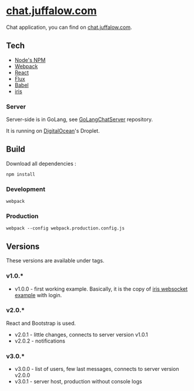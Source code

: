 # [chat.juffalow.com](https://github.com/juffalow/chat.juffalow.com)

Chat application, you can find on [chat.juffalow.com](http://chat.juffalow.com).

## Tech

* [Node's NPM](https://www.npmjs.com/)
* [Webpack](https://webpack.github.io/)
* [React](https://facebook.github.io/react/)
* [Flux](https://facebook.github.io/flux/)
* [Babel](http://babeljs.io/)
* [iris](http://iris-go.com/)

### Server

Server-side is in GoLang, see [GoLangChatServer](https://github.com/juffalow/GoLangChatServer) repository.

It is running on [DigitalOcean](https://www.digitalocean.com)'s Droplet.

## Build

Download all dependencies :

```
npm install
```

### Development

```
webpack
```

### Production

```
webpack --config webpack.production.config.js
```

## Versions

These versions are available under tags.

### v1.0.*

* v1.0.0 - first working example. Basically, it is the copy of [iris websocket example](https://github.com/iris-contrib/examples/tree/master/websocket) with login.

### v2.0.*

React and Bootstrap is used.

* v2.0.1 - little changes, connects to server version  v1.0.1
* v2.0.2 - notifications

### v3.0.*

* v3.0.0 - list of users, few last messages, connects to server version v2.0.0
* v3.0.1 - server host, production without console logs

